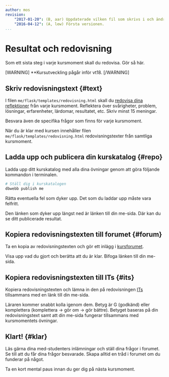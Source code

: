 ```yaml
---
author: mos
revision:
    "2017-01-20": (B, aar) Uppdaterade vilken fil som skrivs i och ändrade från python till oopython.
    "2016-04-12": (A, lew) Första versionen.
...
```

Resultat och redovisning
====================================

Som ett sista steg i varje kursmoment skall du redovisa. Gör så här.

<!--more-->

[WARNING]
**Kursutveckling pågår inför vt18.
[/WARNING]



Skriv redovisningstext {#text}
---------------------------------------

I filen `me/flask/templates/redovisning.html` skall du [redovisa dina reflektioner](kunskap/att-skriva-en-bra-redovisningstext) från varje kursmoment. Reflektera över svårigheter, problem, lösningar, erfarenheter, lärdomar, resultatet, etc. Skriv minst 15 meningar.

Besvara även de specifika frågor som finns för varje kursmoment.

När du är klar med kursen innehåller filen `me/flask/templates/redovisning.html` redovisningstexter från samtliga kursmoment.



Ladda upp och publicera din kurskatalog {#repo}
---------------------------------------

Ladda upp ditt kurskatalog med alla dina övningar genom att göra följande kommandon i terminalen.

```bash
# Ställ dig i kurskatalogen
dbwebb publish me
```

Rätta eventuella fel som dyker upp. Det som du laddar upp måste vara felfritt.

Den länken som dyker upp längst ned är länken till din me-sida. Där kan du se ditt publicerade resultat.



Kopiera redovisningstexten till forumet {#forum}
---------------------------------------

Ta en kopia av redovisningstexten och gör ett inlägg i [kursforumet](forum/utbildning/oopython).

Visa upp vad du gjort och berätta att du är klar. Bifoga länken till din me-sida.



Kopiera redovisningstexten till ITs {#its}
---------------------------------------

Kopiera redovisningstexten och lämna in den på redovisningen [ITs](bth#its) tillsammans med en länk till din me-sida.

Läraren kommer snabbt kolla igenom dem. Betyg är G (godkänd) eller komplettera (komplettera -> gör om -> gör bättre). Betyget baseras på din redovisningstext samt att din me-sida fungerar tillsammans med kursmomentets övningar.



Klart! {#klar}
---------------------------------------

Läs gärna dina med-studenters inlämningar och ställ dina frågor i forumet. Se till att du får dina frågor besvarade. Skapa alltid en tråd i forumet om du funderar på något.

Ta en kort mental paus innan du ger dig på nästa kursmoment.
